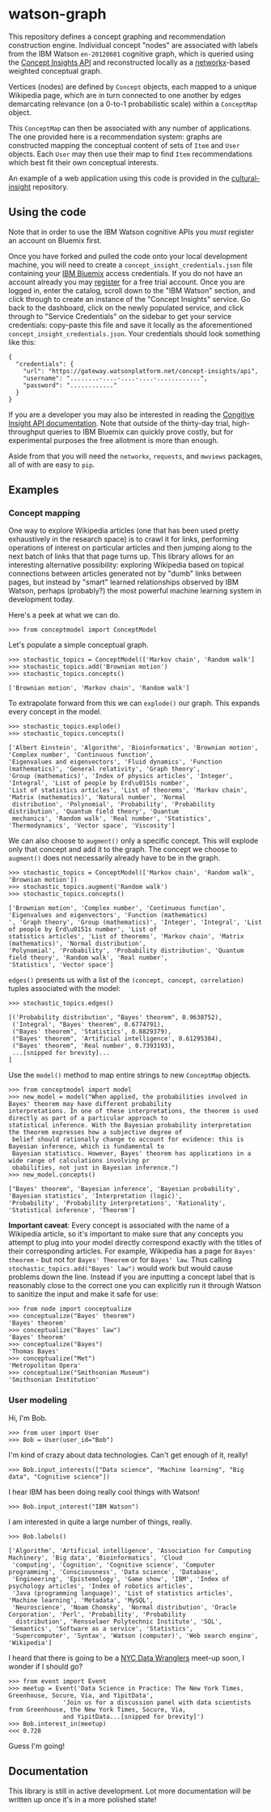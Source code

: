 # watson-graph
This repository defines a concept graphing and recommendation construction engine. Individual concept "nodes" are
associated with labels from the IBM Watson `en-20120601` cognitive graph, which is queried using the [Concept Insights API](http://www.ibm.com/smarterplanet/us/en/ibmwatson/developercloud/concept-insights.html)
and reconstructed locally as a [networkx](https://networkx.github.io/)-based weighted conceptual graph.

Vertices (nodes) are defined by `Concept` objects, each mapped to a unique Wikipedia page, which are in turn
connected to one another by edges demarcating relevance (on a 0-to-1 probabilistic scale) within a
`ConceptMap` object.

This `ConceptMap` can then be associated with any number of applications. The one provided here is a recommendation
system: graphs are constructed mapping the conceptual content of sets of `Item` and `User` objects. Each `User` may
then use their map to find `Item` recommendations which best fit their own conceptual interests.

An example of a web application using this code is provided in the [cultural-insight](https://github.com/ResidentMario/cultural-insight) repository.

## Using the code

Note that in order to use the IBM Watson cognitive APIs you *must* register an account on Bluemix first.

Once you have forked and pulled the code onto your local development machine, you will need to create a
`concept_insight_credentials.json` file containing your [IBM Bluemix](https://console.ng.bluemix.net/) access
credentials. If you do not have an account already you may [register](https://console.ng.bluemix.net/registration/)
for a free trial account. Once you are logged in, enter the catalog, scroll down to the "IBM Watson" section, and
click through to create an instance of the "Concept Insights" service. Go back to the dashboard, click on the newly
populated service, and click through to "Service Credentials" on the sidebar to get your service credentials:
copy-paste this file and save it locally as the aforementioned `concept_insight_credentials.json`. Your credentials
should look something like this:

```
{
  "credentials": {
    "url": "https://gateway.watsonplatform.net/concept-insights/api",
    "username": "........-....-....-....-............",
    "password": "............"
  }
}
```

If you are a developer you may also be interested in reading the [Congitive Insight API documentation](https://watson-api-explorer.mybluemix.net/swagger.html?url=/listings/concept-insights-v2.json#!/graphs/graphLabelSearch).
Note that outside of the thirty-day trial, high-throughput queries to IBM Bluemix can quickly prove costly, but for
experimental purposes the free allotment is more than enough.

Aside from that you will need the `networkx`, `requests`, and `mwviews` packages, all of with are easy to `pip`.

## Examples

### Concept mapping

One way to explore Wikipedia articles (one that has been used pretty exhaustively in the research space) is to crawl
it for links, performing operations of interest on particular articles and then jumping along to the next batch of
links that that page turns up. This library allows for an interesting alternative possibility: exploring Wikipedia
based on topical connections between articles generated not by "dumb" links between pages, but instead by "smart"
learned relationships observed by IBM Watson, perhaps (probably?) the most powerful machine learning system in
development today.

Here's a peek at what we can do.

```
>>> from conceptmodel import ConceptModel
```

Let's populate a simple conceptual graph.

```
>>> stochastic_topics = ConceptModel(['Markov chain', 'Random walk']
>>> stochastic_topics.add('Brownian motion')
>>> stochastic_topics.concepts()

['Brownian motion', 'Markov chain', 'Random walk']
```

To extrapolate forward from this we can `explode()` our graph. This expands every concept in the model.

```
>>> stochastic_topics.explode()
>>> stochastic_topics.concepts()

['Albert Einstein', 'Algorithm', 'Bioinformatics', 'Brownian motion', 'Complex number', 'Continuous function',
'Eigenvalues and eigenvectors', 'Fluid dynamics', 'Function (mathematics)', 'General relativity', 'Graph theory',
'Group (mathematics)', 'Index of physics articles', 'Integer', 'Integral', 'List of people by Erd\u0151s number',
'List of statistics articles', 'List of theorems', 'Markov chain', 'Matrix (mathematics)', 'Natural number', 'Normal
 distribution', 'Polynomial', 'Probability', 'Probability distribution', 'Quantum field theory', 'Quantum
 mechanics', 'Random walk', 'Real number', 'Statistics', 'Thermodynamics', 'Vector space', 'Viscosity']
```

We can also choose to `augment()` only a specific concept. This will explode only that concept and add it to the
graph. The concept we choose to `augment()` does not necessarily already have to be in the graph.

```
>>> stochastic_topics = ConceptModel(['Markov chain', 'Random walk', 'Brownian motion'])
>>> stochastic_topics.augment('Random walk')
>>> stochastic_topics.concepts()

['Brownian motion', 'Complex number', 'Continuous function', 'Eigenvalues and eigenvectors', 'Function (mathematics)
', 'Graph theory', 'Group (mathematics)', 'Integer', 'Integral', 'List of people by Erd\u0151s number', 'List of
statistics articles', 'List of theorems', 'Markov chain', 'Matrix (mathematics)', 'Normal distribution',
'Polynomial', 'Probability', 'Probability distribution', 'Quantum field theory', 'Random walk', 'Real number',
'Statistics', 'Vector space']
```

`edges()` presents us with a list of the `(concept, concept, correlation)` tuples associated with the model:

```
>>> stochastic_topics.edges()

[('Probability distribution', "Bayes' theorem", 0.9638752),
 ('Integral', "Bayes' theorem", 0.6774791),
 ("Bayes' theorem", 'Statistics', 0.8829379),
 ("Bayes' theorem", 'Artificial intelligence', 0.61295384),
 ("Bayes' theorem", 'Real number', 0.7393193),
 ...[snipped for brevity]...
]
```

Use the `model()` method to map entire strings to new `ConceptMap` objects.

```
>>> from conceptmodel import model
>>> new_model = model("When applied, the probabilities involved in Bayes' theorem may have different probability
interpretations. In one of these interpretations, the theorem is used directly as part of a particular approach to
statistical inference. With the Bayesian probability interpretation the theorem expresses how a subjective degree of
 belief should rationally change to account for evidence: this is Bayesian inference, which is fundamental to
 Bayesian statistics. However, Bayes' theorem has applications in a wide range of calculations involving pr
 obabilities, not just in Bayesian inference.")
>>> new_model.concepts()

["Bayes' theorem", 'Bayesian inference', 'Bayesian probability', 'Bayesian statistics', 'Interpretation (logic)',
'Probability', 'Probability interpretations', 'Rationality', 'Statistical inference', 'Theorem']
```


**Important caveat**: Every concept is associated with the name of a Wikipedia article, so it's important to make sure
that any concepts
you attempt to plug into your model directly correspond exactly with the titles of their corresponding articles. For
example, Wikipedia has a page for `Bayes' theorem` - but not for `Bayes' Theorem` or for `Bayes' law`. Thus calling
`stochastic_topics.add("Bayes' law")` would work but would cause problems down the line. Instead if you are inputting
 a concept label that is reasonably close to the correct one you can explicitly run it through Watson to sanitize
 the input and make it safe for use:

```
>>> from node import conceptualize
>>> conceptualize("Bayes' theorem")
'Bayes' theorem'
>>> conceptualize("Bayes' law")
'Bayes' theorem'
>>> conceptualize("Bayes")
'Thomas Bayes'
>>> conceptualize("Met")
'Metropolitan Opera'
>>> conceptualize("Smithsonian Museum")
'Smithsonian Institution'
```

### User modeling

Hi, I'm Bob.
```
>>> from user import User
>>> Bob = User(user_id="Bob")
```
I'm kind of crazy about data technologies. Can't get enough of it, really!
```
>>> Bob.input_interests(["Data science", "Machine learning", "Big data", "Cognitive science"])
```
I hear IBM has been doing really cool things with Watson!
```
>>> Bob.input_interest("IBM Watson")
```
I am interested in quite a large number of things, really.
```
>>> Bob.labels()

['Algorithm', 'Artificial intelligence', 'Association for Computing Machinery', 'Big data', 'Bioinformatics', 'Cloud
 'computing', 'Cognition', 'Cognitive science', 'Computer programming', 'Consciousness', 'Data science', 'Database',
 'Engineering', 'Epistemology', 'Game show', 'IBM', 'Index of psychology articles', 'Index of robotics articles',
 'Java (programming language)', 'List of statistics articles', 'Machine learning', 'Metadata', 'MySQL',
 'Neuroscience', 'Noam Chomsky', 'Normal distribution', 'Oracle Corporation', 'Perl', 'Probability', 'Probability
  distribution', 'Rensselaer Polytechnic Institute', 'SQL', 'Semantics', 'Software as a service', 'Statistics',
 'Supercomputer', 'Syntax', 'Watson (computer)', 'Web search engine', 'Wikipedia']

```

I heard that there is going to be a [NYC Data Wranglers](http://www.meetup.com/NYC-Data-Wranglers/) meet-up soon, I
wonder if I should go?

```
>>> from event import Event
>>> meetup = Event('Data Science in Practice: The New York Times, Greenhouse, Socure, Via, and YipitData',
               'Join us for a discussion panel with data scientists from Greenhouse, the New York Times, Socure, Via,
               and YipitData...[snipped for brevity]')
>>> Bob.interest_in(meetup)
<<< 0.728
```

Guess I'm going!


## Documentation

This library is still in active development. Lot more documentation will be written up once it's in a more polished
state!